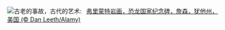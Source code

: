 ![](https://www.bing.com/th?id=OHR.FremontPetroglyph_ZH-CN5736573545_UHD.jpg&w=1000)古老的事故，古代的艺术:&nbsp;&ensp;[弗里蒙特岩画，恐龙国家纪念碑，詹森，犹他州，美国 (© Dan Leeth/Alamy)](https://www.bing.com/th?id=OHR.FremontPetroglyph_ZH-CN5736573545_UHD.jpg)
<br><br/>
